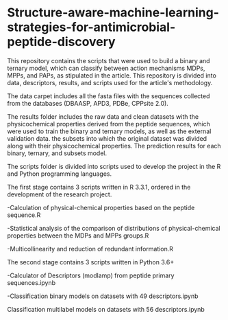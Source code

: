 # Structure-aware-machine-learning-strategies-for-antimicrobial-peptide-discovery

This repository contains the scripts that were used to build a binary and ternary model, which can classify between action mechanisms MDPs, MPPs, and PAPs, as stipulated in the article. 
This repository is divided into data, descriptors, results, and scripts used for the article's methodology. 

The data carpet includes all the fasta files with the sequences collected from the databases (DBAASP, APD3, PDBe, CPPsite 2.0). 

The results folder includes the raw data and clean datasets with the physicochemical properties derived from the peptide sequences, which were used to train the binary and ternary models, as well as the external validation data. the subsets into which the original dataset was divided along with their physicochemical properties. 
The prediction results for each binary, ternary, and subsets model. 

The scripts folder is divided into scripts used to develop the project in the R and Python programming languages. 
 
The first stage contains 3 scripts written in R 3.3.1, ordered in the development of the research project. 

-Calculation of physical-chemical properties based on the peptide sequence.R 

-Statistical analysis of the comparison of distributions of physical-chemical properties between the MDPs and MPPs groups.R 

-Multicollinearity and reduction of redundant information.R 

The second stage contains 3 scripts written in Python 3.6+ 

-Calculator of Descriptors (modlamp) from peptide primary sequences.ipynb   

-Classification binary models on datasets with 49 descriptors.ipynb   

Classification multilabel models on datasets with 56 descriptors.ipynb  
